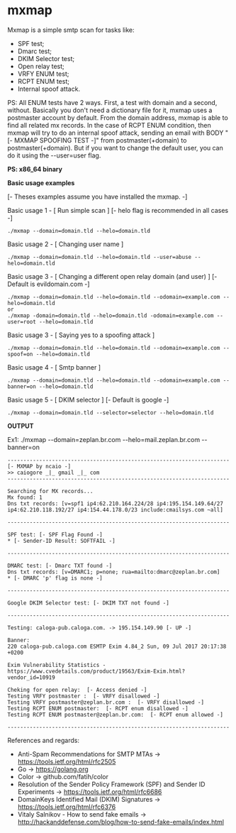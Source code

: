 # mxmap

Mxmap is a simple smtp scan for tasks like:

  * SPF test;
  * Dmarc test;
  * DKIM Selector test;
  * Open relay test;
  * VRFY ENUM test;
  * RCPT ENUM test;
  * Internal spoof attack.

PS: All ENUM tests have 2 ways. First, a test with domain and a second, without. Basically you don't need a dictionary file for it, mxmap uses a postmaster account by default. From the domain address, mxmap is able to find all related mx records. In the case of RCPT ENUM condition, then mxmap will try to do an internal spoof attack, sending an email with BODY "[- MXMAP SPOOFING TEST -]" from postmaster(+domain) to postmaster(+domain). But if you want to change the default user, you can do it using the --user=user flag.

**PS: x86_64 binary**

**Basic usage examples**

[- Theses examples assume you have installed the mxmap. -]

Basic usage 1 - [ Run simple scan ]
[- helo flag is recommended in all cases -]

~~~~
./mxmap --domain=domain.tld --helo=domain.tld
~~~~

Basic usage 2 - [ Changing user name ]

~~~~
./mxmap --domain=domain.tld --helo=domain.tld --user=abuse --helo=domain.tld
~~~~

Basic usage 3 - [ Changing a different open relay domain (and user) ]
[- Default is evildomain.com -]

~~~~
./mxmap --domain=domain.tld --helo=domain.tld --odomain=example.com --helo=domain.tld
or
./mxmap -domain=domain.tld --helo=domain.tld -odomain=example.com --user=root --helo=domain.tld
~~~~

Basic usage 3 - [ Saying yes to a spoofing attack ]

~~~~
./mxmap --domain=domain.tld --helo=domain.tld --odomain=example.com --spoof=on --helo=domain.tld
~~~~

Basic usage 4 - [ Smtp banner ]

~~~~
./mxmap --domain=domain.tld --helo=domain.tld --odomain=example.com --banner=on --helo=domain.tld
~~~~

Basic usage 5 - [ DKIM selector ]
[- Default is google -]

~~~~
./mxmap --domain=domain.tld --selector=selector --helo=domain.tld
~~~~

**OUTPUT**

Ex1: ./mxmap --domain=zeplan.br.com --helo=mail.zeplan.br.com --banner=on

~~~~
----------------------------------------------------------------------
[- MXMAP by ncaio -]
>> caiogore _|_ gmail _|_ com
----------------------------------------------------------------------

Searching for MX records...
Mx found: 1
Dns txt records: [v=spf1 ip4:62.210.164.224/28 ip4:195.154.149.64/27 ip4:62.210.118.192/27 ip4:154.44.178.0/23 include:cmailsys.com ~all]

----------------------------------------------------------------------

SPF test: [- SPF Flag Found -]
* [- Sender-ID Result: SOFTFAIL -]

----------------------------------------------------------------------

DMARC test: [- Dmarc TXT found -]
Dns txt records: [v=DMARC1; p=none; rua=mailto:dmarc@zeplan.br.com]
* [- DMARC 'p' flag is none -]

----------------------------------------------------------------------

Google DKIM Selector test: [- DKIM TXT not found -]

----------------------------------------------------------------------

Testing: caloga-pub.caloga.com. -> 195.154.149.90 [- UP -]

Banner:
220 caloga-pub.caloga.com ESMTP Exim 4.84_2 Sun, 09 Jul 2017 20:17:38 +0200

Exim Vulnerability Statistics - https://www.cvedetails.com/product/19563/Exim-Exim.html?vendor_id=10919

Cheking for open relay:  [- Access denied -]
Testing VRFY postmaster :  [- VRFY disallowed -]
Testing VRFY postmaster@zeplan.br.com :  [- VRFY disallowed -]
Testing RCPT ENUM postmaster:  [- RCPT enum disallowed -]
Testing RCPT ENUM postmaster@zeplan.br.com:  [- RCPT enum allowed -]

----------------------------------------------------------------------
~~~~


References and regards:

*  Anti-Spam Recommendations for SMTP MTAs -> https://tools.ietf.org/html/rfc2505
*  Go -> https://golang.org
*  Color -> github.com/fatih/color
*  Resolution of the Sender Policy Framework (SPF) and Sender ID Experiments -> https://tools.ietf.org/html/rfc6686
*  DomainKeys Identified Mail (DKIM) Signatures -> https://tools.ietf.org/html/rfc6376
*  Vitaly Salnikov - How to send fake emails -> http://hackanddefense.com/blog/how-to-send-fake-emails/index.html
